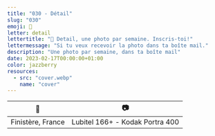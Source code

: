 ```yaml
---
title: "030 - Détail"
slug: "030"
emoji: 👀
letter: detail
lettertitle: "👀 Detail, une photo par semaine. Inscris-toi!"
lettermessage: "Si tu veux recevoir la photo dans ta boîte mail."
description: "Une photo par semaine, dans ta boîte mail"
date: 2023-02-17T00:00:00+01:00
color: jazzberry
resources:
  - src: "cover.webp"
    name: "cover"
---
```


📍 | 📷
---|---
Finistère, France | Lubitel 166+ - Kodak Portra 400

